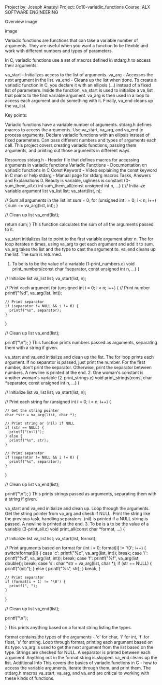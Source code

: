 Project by: Joseph Anateyi 
Project: 0x10-variadic_functions
Course: ALX SOFTWARE ENGINEERING

Overview
image

image

Variadic functions are functions that can take a variable number of arguments. They are useful when you want a function to be flexible and work with different numbers and types of parameters.

In C, variadic functions use a set of macros defined in stdarg.h to access their arguments:

va_start - Initializes access to the list of arguments.
va_arg - Accesses the next argument in the list.
va_end - Cleans up the list when done.
To create a variadic function in C, you declare it with an ellipsis (...) instead of a fixed list of parameters. Inside the function, va_start is used to initialize a va_list that points to the first variable argument. va_arg is then used in a loop to access each argument and do something with it. Finally, va_end cleans up the va_list.

Key points:

Variadic functions have a variable number of arguments.
stdarg.h defines macros to access the arguments.
Use va_start, va_arg, and va_end to process arguments.
Declare variadic functions with an ellipsis instead of fixed parameters.
Can pass different numbers and types of arguments each call.
This project covers creating variadic functions, passing them arguments, and printing out those arguments in different ways.

Resources
stdarg.h - Header file that defines macros for accessing arguments in variadic functions
Variadic Functions - Documentation on variadic functions in C
Const Keyword - Video explaining the const keyword in C
man or help
stdarg - Manual page for stdarg macros
Tasks, Answers and Explanations
0. Beauty is variable, ugliness is constant (0-sum_them_all.c)
int sum_them_all(const unsigned int n, ...) {
  // Initialize variable argument list
  va_list list;
  va_start(list, n);
  
  // Sum all arguments in the list
  int sum = 0;
  for (unsigned int i = 0; i < n; i++) {
    sum += va_arg(list, int);
  }
  
  // Clean up list
  va_end(list);

  return sum;
}
This function calculates the sum of all the arguments passed to it.

va_start initializes list to point to the first variable argument after n.
The for loop iterates n times, using va_arg to get each argument and add it to sum.
va_arg takes the list and the type to cast the argument to.
va_end cleans up the list.
The sum is returned.
1. To be is to be the value of a variable (1-print_numbers.c)
void print_numbers(const char *separator, const unsigned int n, ...) {

  // Initialize list
  va_list list;
  va_start(list, n);

  // Print each argument
  for (unsigned int i = 0; i < n; i++) {
    // Print number
    printf("%d", va_arg(list, int));
    
    // Print separator  
    if (separator != NULL && i != 0) {
      printf("%s", separator);
    }
  }

  // Clean up list
  va_end(list);

  printf("\n");
}
This function prints numbers passed as arguments, separating them with a string if given.

va_start and va_end initialize and clean up the list.
The for loop prints each argument.
If no separator is passed, just print the number.
For the first number, don't print the separator.
Otherwise, print the separator between numbers.
A newline is printed at the end.
2. One woman's constant is another woman's variable (2-print_strings.c)
void print_strings(const char *separator, const unsigned int n, ...) {

  // Initialize list
  va_list list;
  va_start(list, n);

  // Print each string
  for (unsigned int i = 0; i < n; i++) {

    // Get the string pointer
    char *str = va_arg(list, char *);

    // Print string or (nil) if NULL
    if (str == NULL) {
      printf("(nil)");
    } else {
      printf("%s", str);
    }

    // Print separator
    if (separator != NULL && i != 0) {
      printf("%s", separator);
    }
  }

  // Clean up list
  va_end(list);

  printf("\n");
}
This prints strings passed as arguments, separating them with a string if given.

va_start and va_end initialize and clean up.
Loop through the arguments.
Get the string pointer from va_arg and check if NULL.
Print the string like the previous task, handling separators.
(nil) is printed if a NULL string is passed.
A newline is printed at the end.
3. To be is a to be the value of a variable (3-print_all.c)
void print_all(const char *format, ...) {

  // Initialize list
  va_list list;
  va_start(list, format);

  // Print arguments based on format
  for (int i = 0; format[i] != '\0'; i++) {
    switch(format[i]) {
      case 'c':
        printf("%c", va_arg(list, int));
        break;
      case 'i':
        printf("%d", va_arg(list, int));
        break;
      case 'f':
        printf("%f", va_arg(list, double));
        break;
      case 's':
        char *str = va_arg(list, char *);
        if (str == NULL) {
          printf("(nil)");
        } else {
          printf("%s", str);
        }
        break;
    }

    // Print separator
    if (format[i + 1] != '\0') {
      printf(", "); 
    }
  }

  // Clean up list
  va_end(list);

  printf("\n");

}
This prints anything based on a format string listing the types.

format contains the types of the arguments - 'c' for char, 'i' for int, 'f' for float, 's' for string.
Loop through format, printing each argument based on its type.
va_arg is used to get the next argument from the list based on the type.
Strings are checked for NULL.
A separator is printed between each argument.
Anything not in the format string is skipped.
va_end cleans up the list.
Additional Info
This covers the basics of variadic functions in C - how to access the variable arguments, iterate through them, and print them. The stdarg.h macros va_start, va_arg, and va_end are critical to working with these kinds of functions.
